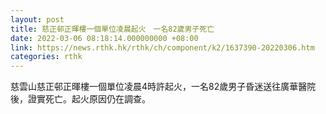 ```yaml
---
layout: post
title: 慈正邨正暉樓一個單位凌晨起火　一名82歲男子死亡
date: 2022-03-06 08:18:14.000000000 +08:00
link: https://news.rthk.hk/rthk/ch/component/k2/1637390-20220306.htm
categories: rthk
---
```


慈雲山慈正邨正暉樓一個單位凌晨4時許起火，一名82歲男子昏迷送往廣華醫院後，證實死亡。起火原因仍在調查。
